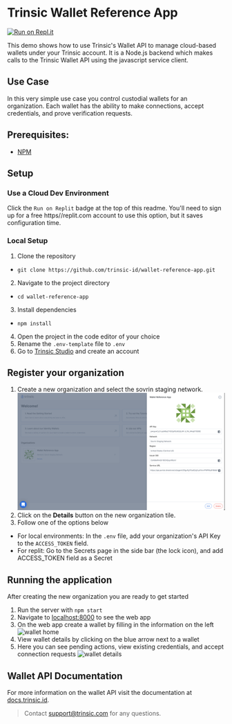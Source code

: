 # Trinsic Wallet Reference App
[![Run on Repl.it](https://repl.it/badge/github/trinsic-id/wallet-reference-app)](https://repl.it/github/trinsic-id/wallet-reference-app)

This demo shows how to use Trinsic's Wallet API to manage cloud-based wallets under your Trinsic account. It is a Node.js backend which makes calls to the Trinsic Wallet API using the javascript service client.

## Use Case
In this very simple use case you control custodial wallets for an organization. Each wallet has the ability to make connections, accept credentials, and prove verification requests.

## Prerequisites:
- <a href="https://www.npmjs.com/get-npm" target="_blank">NPM</a>

## Setup

### Use a Cloud Dev Environment
Click the `Run on Replit` badge at the top of this readme. You'll need to sign up for a free https//replit.com account to use this option, but it saves configuration time.
### Local Setup 
1. Clone the repository
- `git clone https://github.com/trinsic-id/wallet-reference-app.git`
2. Navigate to the project directory
- `cd wallet-reference-app`
3. Install dependencies
- `npm install`
4. Open the project in the code editor of your choice
5. Rename the `.env-template` file to `.env`
6. Go to <a href="https://studio.trinsic.id" target="_blank">Trinsic Studio</a> and create an account

## Register your organization
1. Create a new organization and select the sovrin staging network.
![new organization](assets/organization.png)
1. Click on the **Details** button on the new organization tile.
2. Follow one of the options below 
  - For local environments: In the `.env` file, add your organization's API Key to the `ACCESS_TOKEN` field.
  - For replit: Go to the Secrets page in the side bar (the lock icon), and add ACCESS_TOKEN field as a Secret 

## Running the application
After creating the new organization you are ready to get started
1. Run the server with `npm start`
2. Navigate to <a href="http://localhost:8000" target="_blank">localhost:8000</a> to see the web app
3. On the web app create a wallet by filling in the information on the left
![wallet home](assets/walletHome.png)
4. View wallet details by clicking on the blue arrow next to a wallet
5. Here you can see pending actions, view existing credentials, and accept connection requests
![wallet details](assets/walletDetails.png)

## Wallet API Documentation
For more information on the wallet API visit the documentation at [docs.trinsic.id](https://docs.trinsic.id/reference).

> Contact <support@trinsic.com> for any questions.
